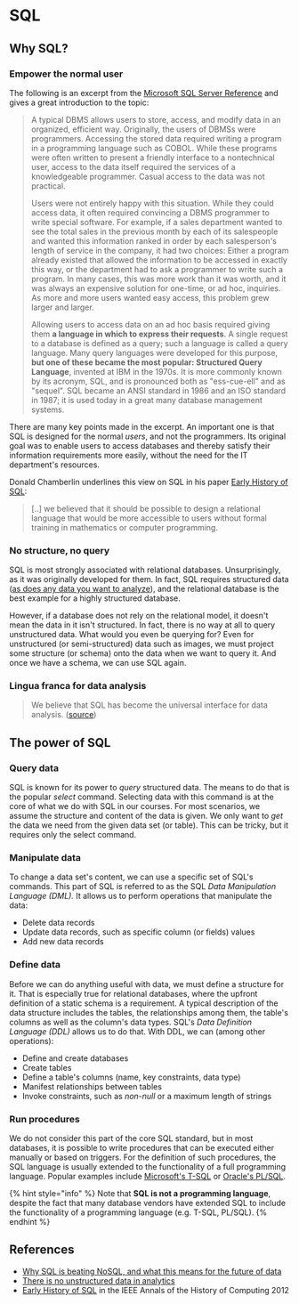 # SQL

## Why SQL?

### Empower the normal user

The following is an excerpt from the [Microsoft SQL Server Reference](https://docs.microsoft.com/en-us/sql/odbc/reference/structured-query-language-sql?view=sql-server-2017) and gives a great introduction to the topic:

> A typical DBMS allows users to store, access, and modify data in an organized, efficient way. Originally, the users of DBMSs were programmers. Accessing the stored data required writing a program in a programming language such as COBOL. While these programs were often written to present a friendly interface to a nontechnical user, access to the data itself required the services of a knowledgeable programmer. Casual access to the data was not practical.
>
> Users were not entirely happy with this situation. While they could access data, it often required convincing a DBMS programmer to write special software. For example, if a sales department wanted to see the total sales in the previous month by each of its salespeople and wanted this information ranked in order by each salesperson's length of service in the company, it had two choices: Either a program already existed that allowed the information to be accessed in exactly this way, or the department had to ask a programmer to write such a program. In many cases, this was more work than it was worth, and it was always an expensive solution for one-time, or ad hoc, inquiries. As more and more users wanted easy access, this problem grew larger and larger.
>
> Allowing users to access data on an ad hoc basis required giving them **a language in which to express their requests**. A single request to a database is defined as a query; such a language is called a query language. Many query languages were developed for this purpose, **but one of these became the most popular: Structured Query Language**, invented at IBM in the 1970s. It is more commonly known by its acronym, SQL, and is pronounced both as "ess-cue-ell" and as "sequel". SQL became an ANSI standard in 1986 and an ISO standard in 1987; it is used today in a great many database management systems.

There are many key points made in the excerpt. An important one is that SQL is designed for the normal _users_, and not the programmers. Its original goal was to enable users to access databases and thereby satisfy their information requirements more easily, without the need for the IT department's resources. 

Donald Chamberlin underlines this view on SQL in his paper [Early History of SQL](https://ieeexplore.ieee.org/stamp/stamp.jsp?arnumber=6359709&tag=1):

> \[..\] we believed that it should be possible to design a relational language that would be more accessible to users without formal training in mathematics or computer programming.

### No structure, no query

SQL is most strongly associated with relational databases. Unsurprisingly, as it was originally developed for them. In fact, SQL requires structured data \([as does any data you want to analyze](https://medium.com/@hjalli/there-is-no-unstructured-data-in-analytics-8c5d06944b23)\), and the relational database is the best example for a highly structured database. 

However, if a database does not rely on the relational model, it doesn't mean the data in it isn't structured. In fact, there is no way at all to query unstructured data. What would you even be querying for? Even for unstructured \(or semi-structured\) data such as images, we must project some structure \(or schema\) onto the data when we want to query it. And once we have a schema, we can use SQL again.

### Lingua franca for data analysis

> We believe that SQL has become the universal interface for data analysis. \([source](https://blog.timescale.com/why-sql-beating-nosql-what-this-means-for-future-of-data-time-series-database-348b777b847a)\)

## The power of SQL

### Query data

SQL is known for its power to _query_ structured data. The means to do that is the popular _select_ command. Selecting data with this command is at the core of what we do with SQL in our courses. For most scenarios, we assume the structure and content of the data is given. We only want to _get_ the data we need from the given data set \(or table\). This can be tricky, but it requires only the select command.

### Manipulate data

To change a data set's content, we can use a specific set of SQL's commands. This part of SQL is referred to as the SQL _Data Manipulation Language \(DML\)._ It allows us to perform operations that manipulate the data:

* Delete data records
* Update data records, such as specific column \(or fields\) values
* Add new data records

### Define data

Before we can do anything useful with data, we must define a structure for it. That is especially true for relational databases, where the upfront definition of a static schema is a requirement. A typical description of the data structure includes the tables, the relationships among them, the table's columns as well as the column's data types. SQL's _Data Definition Language \(DDL\)_ allows us to do that. With DDL, we can \(among other operations\):

* Define and create databases
* Create tables
* Define a table's columns \(name, key constraints, data type\)
* Manifest relationships between tables
* Invoke constraints, such as _non-null_ or a maximum length of strings

### Run procedures

We do not consider this part of the core SQL standard, but in most databases, it is possible to write procedures that can be executed either manually or based on triggers. For the definition of such procedures, the SQL language is usually extended to the functionality of a full programming language. Popular examples include [Microsoft's T-SQL](https://docs.microsoft.com/de-de/sql/t-sql/language-reference) or [Oracle's PL/SQL](http://www.oracle.com/technetwork/database/features/plsql/index.html).

{% hint style="info" %}
Note that **SQL is not a programming language**, despite the fact that many database vendors have extended SQL to include the functionality of a programming language \(e.g. T-SQL, PL/SQL\).
{% endhint %}

## References

* [Why SQL is beating NoSQL, and what this means for the future of data](https://blog.timescale.com/why-sql-beating-nosql-what-this-means-for-future-of-data-time-series-database-348b777b847a)
* [There is no unstructured data in analytics](https://medium.com/@hjalli/there-is-no-unstructured-data-in-analytics-8c5d06944b23)
* [Early History of SQL](https://ieeexplore.ieee.org/stamp/stamp.jsp?arnumber=6359709&tag=1) in  the IEEE Annals of the History of Computing 2012

